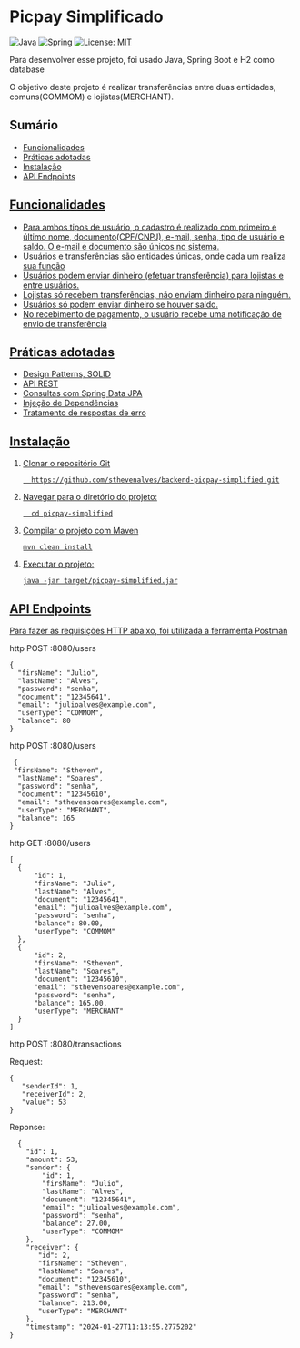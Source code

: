 <h1>Picpay Simplificado</h1>

 ![Java](https://img.shields.io/badge/Java-ED8B00?style=for-the-badge&logo=openjdk&logoColor=white)
 ![Spring](https://img.shields.io/badge/Spring-6DB33F.svg?style=for-the-badge&logo=Spring&logoColor=white)
 [![License: MIT](https://img.shields.io/badge/License-MIT-yellow.svg)](https://opensource.org/licenses/MIT)
 
 <P>Para desenvolver esse projeto, foi usado Java, Spring Boot e H2 como database</P>
 <p>O objetivo deste projeto é realizar transferências entre duas entidades, 
   comuns(COMMOM) e lojistas(MERCHANT).</p>
 
   <h2>Sumário</h2>
<ul>
  <li><a href="#func">Funcionalidades</li>
  <li><a href="#pratic">Práticas adotadas</li>
    <li><a href="#instalacao">Instalação</li>
      <li><a href="#endpoints">API Endpoints</li>
</ul>
   
   <h2 id="func">Funcionalidades</h2>
   <ul>
     <li>Para ambos tipos de usuário, o cadastro é realizado com primeiro e último nome, documento(CPF/CNPJ), e-mail, senha, tipo de usuário e saldo. O e-mail e documento são 
       únicos no sistema.</li>
     <li>Usuários e transferências são entidades únicas, onde cada um realiza sua função</li>
     <li>Usuários podem enviar dinheiro (efetuar transferência) para lojistas e entre usuários.</li>
     <li>Lojistas só recebem transferências, não enviam dinheiro para ninguém.</li>
     <li>Usuários só podem enviar dinheiro se houver saldo.</li>
     <li>No recebimento de pagamento, o usuário recebe uma notificação de envio de transferência</li>
   </ul>

   <h2 id="pratic">Práticas adotadas</h2>
<ul>
<li>Design Patterns, SOLID
<li>API REST
<li>Consultas com Spring Data JPA
<li>Injeção de Dependências
<li>Tratamento de respostas de erro
</ul>

<h2 id="instalacao">Instalação</h2>
<ol>
  <li>Clonar o repositório Git</li>
  
      https://github.com/sthevenalves/backend-picpay-simplified.git

  <li>Navegar para o diretório do projeto:</li>
  
      cd picpay-simplified

  <li>Compilar o projeto com Maven</li>

    mvn clean install

  <li>Executar o projeto:</li>

    java -jar target/picpay-simplified.jar
</ol>

<h2 id="endpoints">API Endpoints</h2>
<p>Para fazer as requisições HTTP abaixo, foi utilizada a ferramenta <a href="https://www.postman.com/">Postman</a></p>

http POST :8080/users</li>
  
    {
  	  "firsName": "Julio",
      "lastName": "Alves",
      "password": "senha",
      "document": "12345641",
      "email": "julioalves@example.com",
      "userType": "COMMOM",
      "balance": 80
    }
  
  http POST :8080/users</li>

     {
     "firsName": "Stheven",
      "lastName": "Soares",
      "password": "senha",
      "document": "12345610",
      "email": "sthevensoares@example.com",
      "userType": "MERCHANT",
      "balance": 165
    }
  http GET :8080/users</li>
  
    [
      {
          "id": 1,
          "firsName": "Julio",
          "lastName": "Alves",
          "document": "12345641",
          "email": "julioalves@example.com",
          "password": "senha",
          "balance": 80.00,
          "userType": "COMMOM"
      },
      {
          "id": 2,
          "firsName": "Stheven",
          "lastName": "Soares",
          "document": "12345610",
          "email": "sthevensoares@example.com",
          "password": "senha",
          "balance": 165.00,
          "userType": "MERCHANT"
      }
    ]
  http POST :8080/transactions</li>
  <p>Request:</p>
   
    
    {
  	   "senderId": 1,
       "receiverId": 2,
       "value": 53 
    }
  <p>Reponse:</p>
  
      {
        "id": 1,
        "amount": 53,
        "sender": {
            "id": 1,
            "firsName": "Julio",
            "lastName": "Alves",
            "document": "12345641",
            "email": "julioalves@example.com",
            "password": "senha",
            "balance": 27.00,
            "userType": "COMMOM"
        },
        "receiver": {
           "id": 2,
           "firsName": "Stheven",
           "lastName": "Soares",
           "document": "12345610",
           "email": "sthevensoares@example.com",
           "password": "senha",
           "balance": 213.00,
           "userType": "MERCHANT"
        },
        "timestamp": "2024-01-27T11:13:55.2775202"
    }
    
